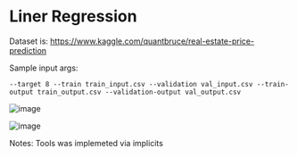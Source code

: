# Liner Regression

Dataset is: https://www.kaggle.com/quantbruce/real-estate-price-prediction

Sample input args:
```
--target 8 --train train_input.csv --validation val_input.csv --train-output train_output.csv --validation-output val_output.csv
```

![image](https://user-images.githubusercontent.com/49230518/137862651-bbc8f89c-5070-40a8-bcc4-ce87c6ffef40.png)

![image](https://user-images.githubusercontent.com/49230518/137862678-dcb4217e-6ab8-470d-b420-19dce575927e.png)


Notes: Tools was implemeted via implicits


